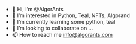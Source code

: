 - 👋 Hi, I’m @AlgorAnts
- 👀 I’m interested in Python, Teal, NFTs, Algorand
- 🌱 I’m currently learning some python, teal 
- 💞️ I’m looking to collaborate on ...
- 📫 How to reach me info@algorants.com

<!---
AlgorAnts/AlgorAnts is a ✨ special ✨ repository because its `README.md` (this file) appears on your GitHub profile.
You can click the Preview link to take a look at your changes.
--->
